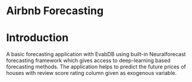 # Airbnb Forecasting

# Introduction

A basic forecasting application with EvabDB using built-in Neuralforecast forecasting framework which gives access to deep-learning based forecasting methods. The application helps to predict the future prices of houses with review score rating column given as exogenous variable.

